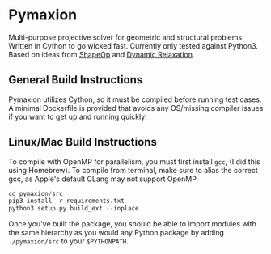 # Pymaxion
Multi-purpose projective solver for geometric and structural problems. Written in Cython to go wicked fast. Currently only tested against Python3. Based on ideas from [ShapeOp](https://shapeop.org/) and [Dynamic Relaxation](https://en.wikipedia.org/wiki/Dynamic_relaxation).

## General Build Instructions
Pymaxion utilizes Cython, so it must be compiled before running test cases. A minimal Dockerfile is provided that avoids any OS/missing compiler issues if you want to get up and running quickly!

## Linux/Mac Build Instructions
To compile with OpenMP for parallelism, you must first install ```gcc```, (I did this using Homebrew). To compile from terminal, make sure to alias the correct gcc, as Apple's default CLang may not support OpenMP.

```python
cd pymaxion/src
pip3 install -r requirements.txt
python3 setup.py build_ext --inplace
```

Once you've built the package, you should be able to import modules with the same hierarchy as you would any Python package by adding ```./pymaxion/src``` to your ```$PYTHONPATH```.
